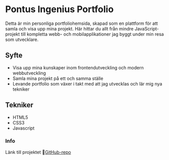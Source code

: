 # Pontus Ingenius Portfolio
Detta är min personliga portfoliohemsida, skapad som en plattform för att samla och visa upp mina projekt. Här hittar du allt från mindre JavaScript-projekt till kompletta webb- och mobilapplikationer jag byggt under min resa som utvecklare.
## Syfte
* Visa upp mina kunskaper inom frontendutveckling och modern webbutveckling
* Samla mina projekt på ett och samma ställe
* Levande portfolio som växer i takt med att jag utvecklas och lär mig nya tekniker
## Tekniker
* HTML5
* CSS3
* Javascript
### Info
Länk till projektet
🔗[GitHub-repo]()
